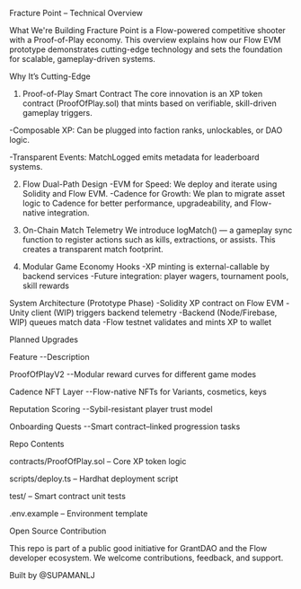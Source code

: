 Fracture Point – Technical Overview

What We're Building
Fracture Point is a Flow-powered competitive shooter with a Proof-of-Play economy. This overview explains how our Flow EVM prototype demonstrates cutting-edge technology and sets the foundation for scalable, gameplay-driven systems.

Why It’s Cutting-Edge

1. Proof-of-Play Smart Contract
The core innovation is an XP token contract (ProofOfPlay.sol) that mints based on verifiable, skill-driven gameplay triggers.

-Composable XP: Can be plugged into faction ranks, unlockables, or DAO logic.

-Transparent Events: MatchLogged emits metadata for leaderboard systems.

2. Flow Dual-Path Design
-EVM for Speed: We deploy and iterate using Solidity and Flow EVM.
-Cadence for Growth: We plan to migrate asset logic to Cadence for better performance, upgradeability, and Flow-native integration.

3. On-Chain Match Telemetry
We introduce logMatch() — a gameplay sync function to register actions such as kills, extractions, or assists. This creates a transparent match footprint.

4. Modular Game Economy Hooks
-XP minting is external-callable by backend services
-Future integration: player wagers, tournament pools, skill rewards

System Architecture (Prototype Phase)
-Solidity XP contract on Flow EVM
-Unity client (WIP) triggers backend telemetry
-Backend (Node/Firebase, WIP) queues match data
-Flow testnet validates and mints XP to wallet

Planned Upgrades

Feature                      --Description

ProofOfPlayV2               --Modular reward curves for different game modes



Cadence NFT Layer           --Flow-native NFTs for Variants, cosmetics, keys



Reputation Scoring         --Sybil-resistant player trust model



Onboarding Quests          --Smart contract–linked progression tasks



Repo Contents

contracts/ProofOfPlay.sol – Core XP token logic

scripts/deploy.ts – Hardhat deployment script

test/ – Smart contract unit tests

.env.example – Environment template

Open Source Contribution

This repo is part of a public good initiative for GrantDAO and the Flow developer ecosystem. We welcome contributions, feedback, and support.

Built by @SUPAMANLJ

